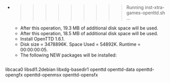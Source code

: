* >>>>>>>>> Running inst-xtra-games-openttd.sh ...
  * After this operation, 19.3 MB of additional disk space will be used.
  * After this operation, 18.5 MB of additional disk space will be used.
  * Install OpenTTD 1.6.1.
  * Disk size = 3478896K. Space Used = 54892K. Runtime = 00:00:00:05.
  * The following NEW packages will be installed:
  ```bash
libcaca0 libsdl1.2debian libxdg-basedir1 openttd openttd-data
openttd-opengfx openttd-openmsx openttd-opensfx
  ```
